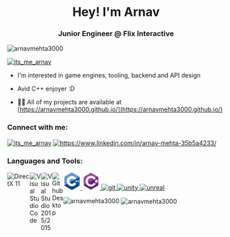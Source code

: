 <h1 align="center">Hey! I'm Arnav</h1>
<h3 align="center">Junior Engineer @ Flix Interactive</h3>

<p align="left"> <img src="https://komarev.com/ghpvc/?username=arnavmehta3000&label=Profile%20views&color=0e75b6&style=plastic" alt="arnavmehta3000" /> </p>

<p align="left"> <a href="https://twitter.com/its_me_arnav" target="blank"><img src="https://img.shields.io/twitter/follow/its_me_arnav?logo=twitter&style=for-the-badge" alt="its_me_arnav" /></a> </p>

- I'm interested in game engines, tooling, backend and API design

- Avid C++ enjoyer :D

- 👨‍💻 All of my projects are available at [https://arnavmehta3000.github.io/](https://arnavmehta3000.github.io/)

<h3 align="left">Connect with me:</h3>
<p align="left">
<a href="https://twitter.com/its_me_arnav" target="blank"><img align="center" src="https://raw.githubusercontent.com/rahuldkjain/github-profile-readme-generator/master/src/images/icons/Social/twitter.svg" alt="its_me_arnav" height="30" width="40" /></a>
<a href="https://linkedin.com/in/https://www.linkedin.com/in/arnav-mehta-35b5a4233/" target="blank"><img align="center" src="https://raw.githubusercontent.com/rahuldkjain/github-profile-readme-generator/master/src/images/icons/Social/linked-in-alt.svg" alt="https://www.linkedin.com/in/arnav-mehta-35b5a4233/" height="30" width="40" /></a>
</p>

<h3 align="left">Languages and Tools:</h3>
<p align="left"> <a href="https://www.w3schools.com/cpp/" target="_blank" rel="noreferrer"> <img src="https://raw.githubusercontent.com/devicons/devicon/master/icons/cplusplus/cplusplus-original.svg" alt="cplusplus" width="40" height="40"/> </a> <a href="https://www.w3schools.com/cs/" target="_blank" rel="noreferrer"> <img src="https://raw.githubusercontent.com/devicons/devicon/master/icons/csharp/csharp-original.svg" alt="csharp" width="40" height="40"/> </a> <a href="https://git-scm.com/" target="_blank" rel="noreferrer"> <img src="https://www.vectorlogo.zone/logos/git-scm/git-scm-icon.svg" alt="git" width="40" height="40"/> </a> <a href="https://unity.com/" target="_blank" rel="noreferrer"> <img src="https://www.vectorlogo.zone/logos/unity3d/unity3d-icon.svg" alt="unity" width="40" height="40"/> </a> <a href="https://unrealengine.com/" target="_blank" rel="noreferrer"> <img src="https://raw.githubusercontent.com/kenangundogan/fontisto/036b7eca71aab1bef8e6a0518f7329f13ed62f6b/icons/svg/brand/unreal-engine.svg" alt="unreal" width="40" height="40"/> </a>
<img  align="left"  alt="DirectX 11"  width="52px"  src="https://logodix.com/logo/2187466.png"  />
<img  align="left"  alt="Visual Studio Code"  width="26px"  src="https://code.visualstudio.com/assets/images/code-stable.png"  />
<img  align="left"  alt="Visual Studio 2015/2015"  width="26px"  src="https://visualstudio.microsoft.com/wp-content/uploads/2019/06/BrandVisualStudioWin2019-3.svg"  />
<img  align="left"  alt="Github Desktop"  width="26px"  src="https://github.githubassets.com/images/modules/logos_page/GitHub-Mark.png"  /></a> </p>
</p>

<p><img align="left" src="https://github-readme-stats.vercel.app/api/top-langs?username=arnavmehta3000&show_icons=true&locale=en&layout=compact" alt="arnavmehta3000" /></p>

<p>&nbsp;<img align="center" src="https://github-readme-stats.vercel.app/api?username=arnavmehta3000&show_icons=true&locale=en" alt="arnavmehta3000" /></p>
